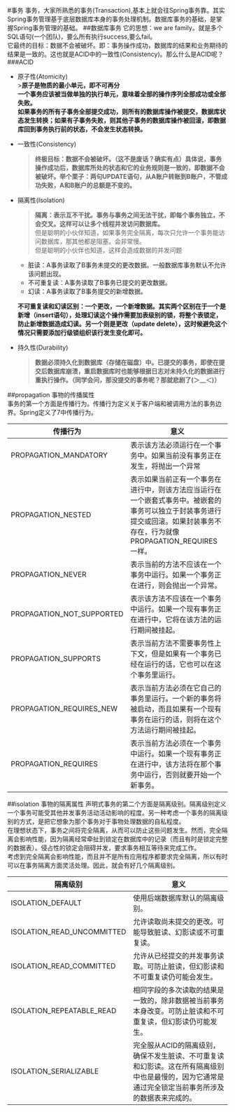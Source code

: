 #事务
事务，大家所熟悉的事务(Transaction),基本上就会往Spring事务靠。其实Spring事务管理基于底层数据库本身的事务处理机制。数据库事务的基础，是掌握Spring事务管理的基础。
##数据库事务
它的思想：we are family。就是多个SQL语句(一个团队)，要么所有执行success,要么fail。  
它最终的目标：数据不会被破坏。即：事务操作成功，数据库的结果和业务期待的结果是一致的。这也就是ACID中的一致性(Consistency)。那么什么是ACID呢？
###ACID
* 原子性(Atomicity)  
	  >**原子是物质的最小单元，即不可再分**  
      **一个事务应该被当做单独的执行单元，意味着全部的操作序列全部成功或全部失败。**  
	  **如果事务的所有子事务全部提交成功，则所有的数据库操作被提交，数据库状态发生转换；如果有子事务失败，则其他子事务的数据库操作被回滚，即数据库回到事务执行前的状态，不会发生状态转换。**  
    
* 一致性(Consistency)  
	 >**终极目标：数据不会被破坏。（这不是废话？确实有点）具体说，事务操作成功后，数据库所处的状态和它的业务规则是一致的，即数据不会被破坏。举个栗子：两句UPDATE语句，从A账户转账到B账户，不管成功失败，A和B账户的总额是不变的。**  
		
* 隔离性(Isolation)  
	 >**隔离：表示互不干扰。事务与事务之间无法干扰，即每个事务独立，不会交叉。这样可以让多个线程并发访问数据库。**  
	 但是聪明的小伙伴知道，如果事务完全隔离，每次只允许一个事务能访问数据库，那其他都是阻塞。会非常慢。  
	 但是聪明的小伙伴也知道，这样会造成数据的并发问题  
	 * 脏读：A事务读取了B事务未提交的更改数据。一般数据库事务默认不允许该问题出现。
	 * 不可重复读：A事务读取了B事务已提交的更改数据。
	 * 幻读：A事务读取了B事务提交的新增数据。

	**不可重复读和幻读区别：一个更改，一个新增数据。其实两个区别在于一个是新增（insert语句），处理幻读这个操作需要加表级别的锁，将整个表锁定，防止新增数据造成幻读。另一个则是更改（update delete），这时候避免这个情况只需要添加行级锁组织该行发生变化即可。**
* 持久性(Durability)  
	 >**数据必须持久化到数据库（存储在磁盘）中。已提交的事务，即使在提交后数据库崩溃，重启数据库时也能够根据日志对未持久化的数据进行重执行操作。（同学会问，那没提交的事务呢？那就悲剧了(＞﹏＜)）**




##propagation
事物的传播属性  
事务的第一个方面是传播行为。传播行为定义关于客户端和被调用方法的事务边界。Spring定义了7中传播行为。 

| 传播行为                    | 意义   |
| -------------------------- | -----|
| PROPAGATION_MANDATORY      | 表示该方法必须运行在一个事务中。如果当前没有事务正在发生，将抛出一个异常 |
| PROPAGATION_NESTED         |表示如果当前正有一个事务在进行中，则该方法应当运行在一个嵌套式事务中。被嵌套的事务可以独立于封装事务进行提交或回滚。如果封装事务不存在，行为就像PROPAGATION_REQUIRES一样。|
|PROPAGATION_NEVER           |表示当前的方法不应该在一个事务中运行。如果一个事务正在进行，则会抛出一个异常。|
|PROPAGATION_NOT_SUPPORTED   |表示该方法不应该在一个事务中运行。如果一个现有事务正在进行中，它将在该方法的运行期间被挂起。|
|PROPAGATION_SUPPORTS        |表示当前方法不需要事务性上下文，但是如果有一个事务已经在运行的话，它也可以在这个事务里运行。|
|PROPAGATION_REQUIRES_NEW    |表示当前方法必须在它自己的事务里运行。一个新的事务将被启动，而且如果有一个现有事务在运行的话，则将在这个方法运行期间被挂起。|
|PROPAGATION_REQUIRES        |表示当前方法必须在一个事务中运行。如果一个现有事务正在进行中，该方法将在那个事务中运行，否则就要开始一个新事务。|

##isolation
事物的隔离属性
声明式事务的第二个方面是隔离级别。隔离级别定义一个事务可能受其他并发事务活动活动影响的程度。另一种考虑一个事务的隔离级别的方式，是把它想象为那个事务对于事物处理数据的自私程度。  
在理想状态下，事务之间将完全隔离，从而可以防止这些问题发生。然而，完全隔离会影响性能，因为隔离经常牵扯到锁定在数据库中的记录（而且有时是锁定完整的数据表）。侵占性的锁定会阻碍并发，要求事务相互等待来完成工作。  
考虑到完全隔离会影响性能，而且并不是所有应用程序都要求完全隔离，所以有时可以在事务隔离方面灵活处理。因此，就会有好几个隔离级别。  

| 隔离级别                     | 意义                           |
|---------------------------- |------------------------------ |
| ISOLATION_DEFAULT           | 使用后端数据库默认的隔离级别。     |
| ISOLATION_READ_UNCOMMITTED   |允许读取尚未提交的更改。可能导致脏读、幻影读或不可重复读。|
| ISOLATION_READ_COMMITTED    |允许从已经提交的并发事务读取。可防止脏读，但幻影读和不可重复读仍可能会发生。|
|ISOLATION_REPEATABLE_READ    |相同字段的多次读取的结果是一致的，除非数据被当前事务本身改变。可防止脏读和不可重复读，但幻影读仍可能发生。|
|ISOLATION_SERIALIZABLE       |完全服从ACID的隔离级别，确保不发生脏读、不可重复读和幻影读。这在所有隔离级别中也是最慢的，因为它通常是通过完全锁定当前事务所涉及的数据表来完成的。|
